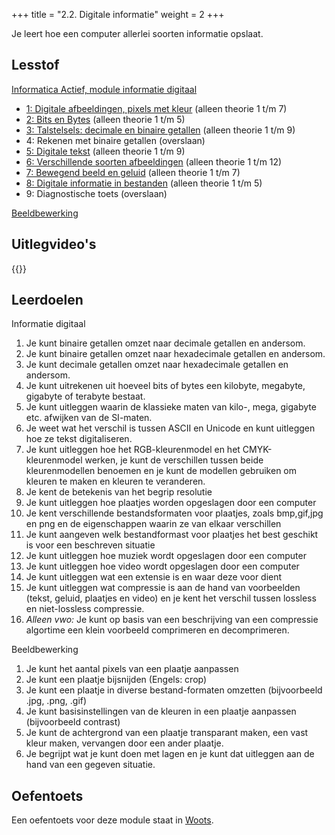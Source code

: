 +++
title = "2.2. Digitale informatie"
weight = 2
+++

Je leert hoe een computer allerlei soorten informatie opslaat.
<!--more-->

## Lesstof
[Informatica Actief, module informatie digitaal](https://moodle.informatica-actief.nl/course/view.php?id=742)
- [1: Digitale afbeeldingen, pixels met kleur](https://moodle.informatica-actief.nl/course/view.php?id=742#section-4) (alleen theorie 1 t/m 7)
- [2: Bits en Bytes](https://moodle.informatica-actief.nl/course/view.php?id=742#section-5) (alleen theorie 1 t/m 5)
- [3: Talstelsels: decimale en binaire getallen](https://moodle.informatica-actief.nl/course/view.php?id=742#section-6) (alleen theorie 1 t/m 9)
- 4: Rekenen met binaire getallen (overslaan)
- [5: Digitale tekst](https://moodle.informatica-actief.nl/course/view.php?id=742#section-8) (alleen theorie 1 t/m 9)
- [6: Verschillende soorten afbeeldingen](https://moodle.informatica-actief.nl/course/view.php?id=742#section-9) (alleen theorie 1 t/m 12)
- [7: Bewegend beeld en geluid](https://moodle.informatica-actief.nl/course/view.php?id=742#section-10) (alleen theorie 1 t/m 7)
- [8: Digitale informatie in bestanden](https://moodle.informatica-actief.nl/course/view.php?id=742#section-11) (alleen theorie 1 t/m 5)
- 9: Diagnostische toets (overslaan)

[Beeldbewerking](./informatie_lespresentatie_beeldbewerking.pptx)

## Uitlegvideo's
{{<youtube id="https://www.youtube.com/playlist?list=PLpTljPS--R5A9aLTfJz1RvxnqZHaPWpK8">}}

## Leerdoelen
Informatie digitaal
1.	Je kunt binaire getallen omzet naar decimale getallen en andersom.
2.	Je kunt binaire getallen omzet naar hexadecimale getallen en andersom.
3.	Je kunt decimale getallen omzet naar hexadecimale getallen en andersom.
4.	Je kunt uitrekenen uit hoeveel bits of bytes een kilobyte, megabyte, gigabyte of terabyte bestaat.
5.	Je kunt uitleggen waarin de klassieke maten van kilo-, mega, gigabyte etc. afwijken van de SI-maten.
6.	Je weet wat het verschil is tussen ASCII en Unicode en kunt uitleggen hoe ze tekst digitaliseren.
7.	Je kunt uitleggen hoe het RGB-kleurenmodel en het CMYK-kleurenmodel werken, je kunt de verschillen tussen beide kleurenmodellen benoemen en je kunt de modellen gebruiken om kleuren te maken en kleuren te veranderen.
8.	Je kent de betekenis van het begrip resolutie
9.	Je kunt uitleggen hoe plaatjes worden opgeslagen door een computer
10.	Je kent verschillende bestandsformaten voor plaatjes, zoals bmp,gif,jpg en png en de eigenschappen waarin ze van elkaar verschillen
11.	Je kunt aangeven welk bestandformast voor plaatjes het best geschikt is voor een beschreven situatie
12.	Je kunt uitleggen hoe muziek wordt opgeslagen door een computer
13.	Je kunt uitleggen hoe video wordt opgeslagen door een computer
14.	Je kunt uitleggen wat een extensie is en waar deze voor dient
15.	Je kunt uitleggen wat compressie is aan de hand van voorbeelden (tekst, geluid, plaatjes en video) en je kent het verschil tussen lossless en niet-lossless compressie.
16.	<em>Alleen vwo:</em> Je kunt op basis van een beschrijving van een compressie algortime een klein voorbeeld comprimeren en decomprimeren. 

Beeldbewerking
1. Je kunt het aantal pixels van een plaatje aanpassen
2. Je kunt een plaatje bijsnijden (Engels: crop)
3. Je kunt een plaatje in diverse bestand-formaten omzetten (bijvoorbeeld .jpg, .png, .gif)
4. Je kunt basisinstellingen van de kleuren in een plaatje aanpassen (bijvoorbeeld contrast)
5. Je kunt de achtergrond van een plaatje transparant maken, een vast kleur maken, vervangen door een ander plaatje.
6. Je begrijpt wat je kunt doen met lagen en je kunt dat uitleggen aan de hand van een gegeven situatie.

## Oefentoets
Een oefentoets voor deze module staat in [Woots](https://app.woots.nl).
